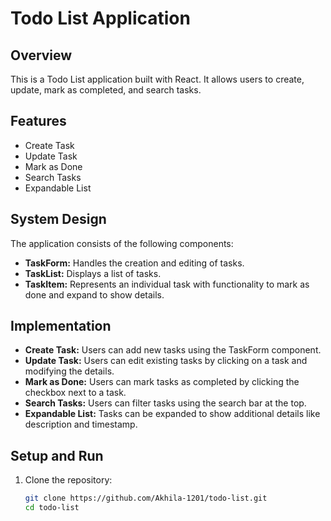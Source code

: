 # Todo List Application

## Overview
This is a Todo List application built with React. It allows users to create, update, mark as completed, and search tasks.

## Features
- Create Task
- Update Task
- Mark as Done
- Search Tasks
- Expandable List

## System Design
The application consists of the following components:
- **TaskForm:** Handles the creation and editing of tasks.
- **TaskList:** Displays a list of tasks.
- **TaskItem:** Represents an individual task with functionality to mark as done and expand to show details.

## Implementation
- **Create Task:** Users can add new tasks using the TaskForm component.
- **Update Task:** Users can edit existing tasks by clicking on a task and modifying the details.
- **Mark as Done:** Users can mark tasks as completed by clicking the checkbox next to a task.
- **Search Tasks:** Users can filter tasks using the search bar at the top.
- **Expandable List:** Tasks can be expanded to show additional details like description and timestamp.

## Setup and Run
1. Clone the repository:
   ```bash
   git clone https://github.com/Akhila-1201/todo-list.git
   cd todo-list
